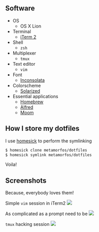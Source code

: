 ## Software
* OS
  - OS X Lion
* Terminal
  - [iTerm 2](http://www.iterm2.com/)
* Shell
  - `zsh`
* Multiplexer
  - `tmux`
* Text editor
  - `vim`
* Font
  - [Inconsolata](http://levien.com/type/myfonts/inconsolata.html)
* Colorscheme 
  - [Solarized](/altercation/solarized)
* Essential applications
  - [Homebrew](/mxcl/homebrew/)
  - [Alfred](http://alfredapp.com)
  - [Moom](http://manytricks.com/moom/)

## How I store my dotfiles
I use [homesick][homesick_home] to perform the symlinking

```bash
$ homesick clone metamorfos/dotfiles
$ homesick symlink metamorfos/dotfiles
```

Voila!

## Screenshots
Because, everybody loves them!

Simple `vim` session in iTerm2
![](http://f.cl.ly/items/2Q1W343b3v2e1b2h3R2e/Screen%20Shot%202012-08-19%20at%2020.15.37.png)

As complicated as a prompt need to be
![](http://f.cl.ly/items/1q3r3b1V2a383V3k091U/Screen%20Shot%202012-08-19%20at%2020.20.39.png)

`tmux` hacking session
![](http://f.cl.ly/items/2x2H163n0y0m2o3h2b1z/Screen%20Shot%202012-08-19%20at%2020.25.29.png)

[homesick_home]:http://github.com/technicalpickles/homesick
